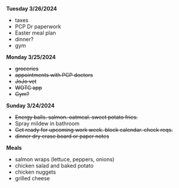 **Tuesday 3/26/2024**

* taxes
* PCP Dr paperwork
* Easter meal plan
* dinner?
* gym

**Monday 3/25/2024**

* ~~groceries~~
* ~~appointments with PCP doctors~~
* ~~JoJo vet~~
* ~~WOTC app~~
* ~~Gym?~~

**Sunday 3/24/2024**

* ~~Energy balls. salmon. oatmeal. sweet potato fries.~~
* Spray mildew in bathroom
* ~~Get ready for upcoming work week. block calendar. check reqs.~~
* ~~dinner dry erase board or paper notes~~

**Meals**

* salmon wraps (lettuce, peppers, onions)
* chicken salad and baked potato
* chicken nuggets
* grilled cheese
